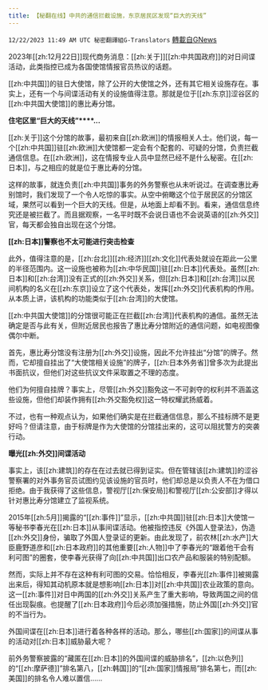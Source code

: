 ```yaml
---
title: 【秘翻在线】中共的通信拦截设施，东京居民区发现“巨大的天线”
---
```

`12/22/2023 11:49 AM UTC 秘密翻譯組G-Translators` [轉載自GNews](https://gnews.org/articles/2140394)

2023年[[zh:12月22日]]现代商务消息：[[zh:关于]][[zh:中共国政府]]的对日间谍活动，此类指控已成为各国使馆情报官员热议的话题。

[[zh:中共国]]的驻日大使馆，除了公开的大使馆之外，还有其它相关设施存在。事实上，还有一个与间谍活动有关的设施值得注意。那就是位于[[zh:东京]]涩谷区的[[zh:中共国大使馆]]的惠比寿分馆。

**住宅区里“巨大的天线”****...**

[[zh:关于]]这个分馆的故事，最初来自[[zh:欧洲]]的情报相关人士。他们说，每一个[[zh:中共国]]驻[[zh:欧洲]]大使馆都一定会有个配套的、可疑的分馆，负责拦截通信信息。在[[zh:欧洲]]，这在情报专业人员中显然已经不是什么秘密。在[[zh:日本]]，与之相应的就是位于惠比寿的分馆。

这样的故事，就连负责[[zh:中共国]]事务的外务警察也从未听说过。在调查惠比寿别馆时，我们发现了一个令人吃惊的事实。从空中俯瞰这个位于居民区的分馆区域，果然可以看到一个巨大的天线。但是，从地面上却看不到。看来，通信信息终究还是被拦截了。而且据观察，一名平时既不会说日语也不会说英语的[[zh:外交]]官，每天都会独自出现在这个分馆。

**[[zh:日本]]警察也不太可能进行突击检查**

此外，值得注意的是，[[zh:台北]][[zh:经济]][[zh:文化]]代表处就设在距此一公里的半径范围内。这一设施也被称为[[zh:中华民国]]驻[[zh:日本]]代表处。虽然[[zh:日本]]和[[zh:台湾]]没有正式的[[zh:外交]]关系，但[[zh:日本]]和[[zh:台湾]]以民间机构的名义在[[zh:东京]]设立了这个代表处，发挥[[zh:外交]]代表机构的作用。从本质上讲，该机构的功能类似于[[zh:台湾]]的大使馆。

[[zh:中共国大使馆]]的分馆很可能正在拦截[[zh:台湾]]代表机构的通信。虽然无法确定是否与此有关，但附近居民也报告了惠比寿分馆附近的通信问题，如电视图像偶尔中断。

首先，惠比寿分馆没有注册为[[zh:外交]]设施，因此不允许挂出“分馆”的牌子。然而，它却擅自挂出了“大使馆相关设施”的牌子，[[zh:日本外务省]]曾多次为此提出书面抗议，但他们对这些抗议文件采取置之不理的态度。

他们为何擅自挂牌？事实上，尽管[[zh:外交]]豁免这一不可剥夺的权利并不涵盖这些设施，但他们却装作拥有[[zh:外交豁免权]]这一特权耀武扬威着。

不过，也有一种观点认为，如果他们确实是在拦截通信信息，那么不挂标牌不是更好吗？但请注意，由于标牌是作为大使馆的分馆挂出来的，这可以阻扰警方的突袭行动。

**曝光[[zh:外交]]间谍活动**

事实上，该[[zh:建筑]]的存在在过去就已得到证实。但在管辖该[[zh:建筑]]的涩谷警察署的对外事务官员试图约见该设施的官员时，他们却总是以负责人不在为借口拒绝。由于我获得了这些信息，警视厅[[zh:保安局]]和警视厅[[zh:公安部]]才得以针对惠比寿分馆建立了监视系统。

2015年[[zh:5月]]揭露的“[[zh:事件]]”显示，[[zh:中共国]]驻[[zh:日本]]大使馆一等秘书李春光在[[zh:日本]]从事间谍活动。他被指控违反《外国人登录法》，伪造[[zh:外交]]身份，骗取了外国人登录证的更新。由此发现了，前农林[[zh:水产]]大臣鹿野道彦和[[zh:日本政府]]的其他重要[[zh:人物]]中了李春光的“跟着他干会有利可图”的圈套，使李春光获得了向[[zh:中共国]]出口农产品和服装的特别配额。

然而，实际上并不存在这种有利可图的交易。恰恰相反，李春光[[zh:事件]]被揭露出来后，得知其动机原本就是想影响[[zh:日本]]对[[zh:中共国]]农业政策的意向。这一[[zh:事件]]对日中两国的[[zh:外交]]关系产生了重大影响，导致两国之间的信任出现裂痕。也提醒了[[zh:日本政府]]今后必须加强措施，防止外国[[zh:外交]]官的不当行为。

外国间谍在[[zh:日本]]进行着各种各样的活动。那么，哪些[[zh:国家]]的间谍从事的活动对[[zh:日本]]威胁最大呢？

前外务警察披露的“藏匿在[[zh:日本]]的外国间谍的威胁排名”，[[zh:以色列]]的“[[zh:摩萨德]]”排名第八，[[zh:韩国]]的“[[zh:国家]]情报局”排名第七，而[[zh:美国]]的排名令人难以置信……
